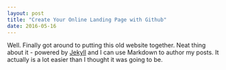 ```yaml
---
layout: post
title: "Create Your Online Landing Page with Github"
date: 2016-05-16
---
```

Well. Finally got around to putting this old website together. Neat thing about it - powered by [Jekyll](http://jekyllrb.com) and I can use Markdown to author my posts. It actually is a lot easier than I thought it was going to be.
